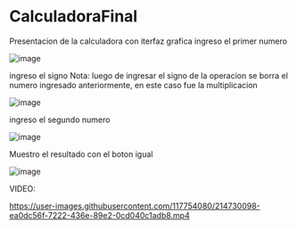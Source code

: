 # CalculadoraFinal

Presentacion de la calculadora con iterfaz grafica
ingreso el primer numero

![image](https://user-images.githubusercontent.com/117754080/214723279-6a3cc605-019c-4edd-97ca-ad5e625dcd3b.png)

ingreso el signo
Nota: luego de ingresar el signo de la operacion se borra el numero ingresado anteriormente, en este caso fue la multiplicacion

![image](https://user-images.githubusercontent.com/117754080/214723304-c427d8ef-eb81-4492-b4c4-38baf03223b4.png)

ingreso el segundo numero

![image](https://user-images.githubusercontent.com/117754080/214723552-cc0cf14e-4fd9-4e37-9abe-8b98297e4b56.png)

Muestro el resultado con el boton igual

![image](https://user-images.githubusercontent.com/117754080/214723623-4544ae2f-bdbd-4748-a495-b570d85c010f.png)

VIDEO:


https://user-images.githubusercontent.com/117754080/214730098-ea0dc56f-7222-436e-89e2-0cd040c1adb8.mp4


